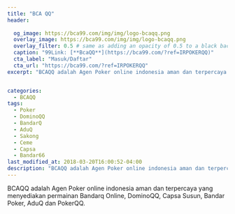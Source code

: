 ```yaml
---
title: "BCA QQ"
header:
  
  og_image: https://bca99.com/img/img/logo-bcaqq.png
  overlay_image: https://bca99.com/img/img/logo-bcaqq.png
  overlay_filter: 0.5 # same as adding an opacity of 0.5 to a black background
  caption: "99Link: [**BcaQQ**](https://bca99.com/?ref=IRPOKERQQ)"
  cta_label: "Masuk/Daftar"
  cta_url: "https://bca99.com/?ref=IRPOKERQQ"
excerpt: "BCAQQ adalah Agen Poker online indonesia aman dan terpercaya yang menyediakan permainan Bandarq Online, DominoQQ, Capsa Susun, Bandar Poker, AduQ dan PokerQQ."


categories:
  - BCAQQ
tags:
  - Poker
  - DominoQQ
  - BandarQ
  - AduQ
  - Sakong
  - Ceme
  - Capsa
  - Bandar66
last_modified_at: 2018-03-20T16:00:52-04:00
description: "BCAQQ adalah Agen Poker online indonesia aman dan terpercaya yang menyediakan permainan Bandarq Online, DominoQQ, Capsa Susun, Bandar Poker, AduQ dan PokerQQ."
---
```

BCAQQ adalah Agen Poker online indonesia aman dan terpercaya yang menyediakan permainan Bandarq Online, DominoQQ, Capsa Susun, Bandar Poker, AduQ dan PokerQQ.
